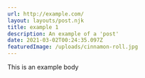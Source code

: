 ```yaml
---
url: http://example.com/
layout: layouts/post.njk
title: example 1
description: An example of a 'post'
date: 2021-03-02T00:24:35.097Z
featuredImage: /uploads/cinnamon-roll.jpg
---
```

This is an example body